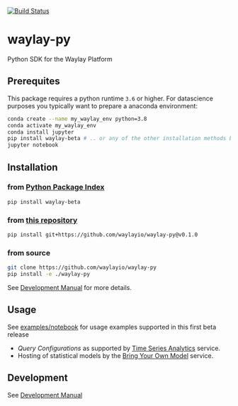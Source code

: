 [![Build Status](http://drone.waylay.io/api/badges/waylayio/waylay-py/status.svg)](http://drone.waylay.io/waylayio/waylay-py)

# waylay-py
Python SDK for the Waylay Platform

## Prerequites
This package requires a python runtime `3.6` or higher.
For datascience purposes you typically want to prepare a anaconda environment:
```bash
conda create --name my_waylay_env python=3.8
conda activate my_waylay_env
conda install jupyter
pip install waylay-beta # .. or any of the other installation methods below
jupyter notebook 
```

## Installation

### from [Python Package Index](https://pypi.org/project/waylay-beta/)
```bash
pip install waylay-beta
```
### from [this repository](https://github.com/waylayio/waylay-py)
```bash
pip install git+https://github.com/waylayio/waylay-py@v0.1.0
```

### from source
```bash
git clone https://github.com/waylayio/waylay-py
pip install -e ./waylay-py
```
See [Development Manual](docs/dev.md) for more details.

## Usage
See [examples/notebook](examples/notebook) for usage examples supported in this first beta release 
* _Query Configurations_ as supported by [Time Series Analytics](https://docs.waylay.io/features/tsanalytics/) service.
* Hosting of statistical models by the [Bring Your Own Model](https://docs.waylay.io/features/byoml/) service.

## Development
See [Development Manual](docs/dev.md)

